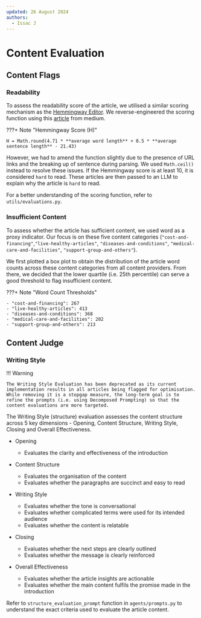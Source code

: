 ```yaml
---
updated: 26 August 2024
authors:
  - Issac J
---
```


# Content Evaluation

## Content Flags

### Readability

To assess the readability score of the article, we utilised a similar scoring mechanism as the [Hemmingway Editor](https://hemingwayapp.com/). We reverse-engineered the scoring function using this [article](https://medium.com/free-code-camp/https-medium-com-samwcoding-deconstructing-the-hemingway-app-8098e22d878d) from medium.

???+ Note "Hemmingway Score (H)"

    H = Math.round(4.71 * **average word length** + 0.5 * **average sentence length** - 21.43)

However, we had to amend the function slightly due to the presence of URL links and the breaking up of sentence during parsing. We used `Math.ceil()` instead to resolve these issues.
If the Hemmingway score is at least 10, it is considered `hard` to read. These articles are then passed to an LLM to explain why the article is `hard` to read.  

For a better understanding of the scoring function, refer to `utils/evaluations.py`.


### Insufficient Content

To assess whether the article has sufficient content, we used word as a proxy indicator. Our focus is on these five content categories (`"cost-and-financing"`,`"live-healthy-articles"`, `"diseases-and-conditions"`, `"medical-care-and-facilities"`, `"support-group-and-others"`). 

We first plotted a box plot to obtain the distribution of the article word counts across these content categories from all content providers. From there, we decided that the lower quartile (i.e. 25th percentile) can serve a good threshold to flag insufficient content.

???+ Note "Word Count Thresholds"

    - "cost-and-financing": 267
    - "live-healthy-articles": 413
    - "diseases-and-conditions": 368
    - "medical-care-and-facilities": 202
    - "support-group-and-others": 213

## Content Judge

### Writing Style

!!! Warning

    The Writing Style Evaluation has been deprecated as its current implementation results in all articles being flagged for optimisation. While removing it is a stopgap measure, the long-term goal is to refine the prompts (i.e. using Decomposed Prompting) so that the content evaluations are more targeted.

The Writing Style (structure) evaluation assesses the content structure across 5 key dimensions - Opening, Content Structure, Writing Style, Closing and Overall Effectiveness.

* Opening
    - Evaluates the clarity and effectiveness of the introduction

* Content Structure
    - Evaluates the organisation of the content
    - Evaluates whether the paragraphs are succinct and easy to read

* Writing Style
    - Evaluates whether the tone is conversational
    - Evaluates whether complicated terms were used for its intended audience
    - Evaluates whether the content is relatable

* Closing
    - Evaluates whether the next steps are clearly outlined
    - Evaluates whether the message is clearly reinforced

* Overall Effectiveness
    - Evaluates whether the article insights are actionable
    - Evaluates whether the main content fulfils the promise made in the introduction


Refer to `structure_evaluation_prompt` function in `agents/prompts.py` to understand the exact criteria used to evaluate the article content.

